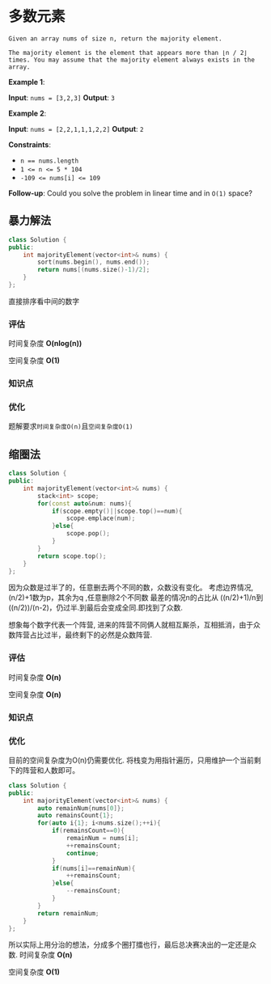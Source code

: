 # 多数元素
```
Given an array nums of size n, return the majority element.

The majority element is the element that appears more than ⌊n / 2⌋ times. You may assume that the majority element always exists in the array.
```
 

**Example 1**:

**Input**: `nums = [3,2,3]`
**Output**: `3`

**Example 2**:

**Input**: `nums = [2,2,1,1,1,2,2]`
**Output**: `2`
 

**Constraints**:

- `n == nums.length`
- `1 <= n <= 5 * 104`
- `-109 <= nums[i] <= 109`
 

**Follow-up**: Could you solve the problem in linear time and in `O(1)` space?

## 暴力解法
```C++
class Solution {
public:
    int majorityElement(vector<int>& nums) {
        sort(nums.begin(), nums.end());
        return nums[(nums.size()-1)/2];
    }
};
```
直接排序看中间的数字
### 评估
时间复杂度 **O(nlog(n))**

空间复杂度 **O(1)**

### 知识点

### 优化
题解要求`时间复杂度O(n)`且`空间复杂度O(1)`


## 缩圈法
```C++
class Solution {
public:
    int majorityElement(vector<int>& nums) {
        stack<int> scope;
        for(const auto&num: nums){
            if(scope.empty()||scope.top()==num){
                scope.emplace(num);
            }else{
                scope.pop();
            }
        }
        return scope.top();
    }
};
```
因为众数是过半了的，任意删去两个不同的数，众数没有变化。 考虑边界情况, (n/2)+1数为p，其余为q ,任意删除2个不同数 最差的情况n的占比从 ((n/2)+1)/n到((n/2))/(n-2)，仍过半.到最后会变成全同.即找到了众数.

想象每个数字代表一个阵营, 进来的阵营不同俩人就相互厮杀，互相抵消，由于众数阵营占比过半，最终剩下的必然是众数阵营.
### 评估
时间复杂度 **O(n)**

空间复杂度 **O(n)**

### 知识点

### 优化
目前的空间复杂度为O(n)仍需要优化. 将栈变为用指针遍历，只用维护一个当前剩下的阵营和人数即可。

```C++
class Solution {
public:
    int majorityElement(vector<int>& nums) {
        auto remainNum{nums[0]};
        auto remainsCount{1};
        for(auto i{1}; i<nums.size();++i){
            if(remainsCount==0){
                remainNum = nums[i];
                ++remainsCount;
                continue;
            }
            if(nums[i]==remainNum){
                ++remainsCount;
            }else{
                --remainsCount;
            }
        }
        return remainNum;
    }
};
```
所以实际上用分治的想法，分成多个圈打擂也行，最后总决赛决出的一定还是众数.
时间复杂度 **O(n)**

空间复杂度 **O(1)**